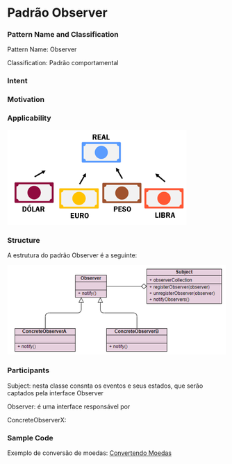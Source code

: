 # Padrão Observer

### Pattern Name and Classification

Pattern Name: Observer

Classification: Padrão comportamental

### Intent


### Motivation


### Applicability

![imagem](https://github.com/10Daniele/Padroes_Projeto/blob/master/Observer/imagem.png)


### Structure

A estrutura do padrão Observer é a seguinte:

![imagem](https://github.com/10Daniele/Padroes_Projeto/blob/master/Observer/Structure.png)

### Participants

Subject: nesta classe consnta os eventos e seus estados, que serão captados pela interface Observer 

Observer: é uma interface responsável por 

ConcreteObserverX: 

### Sample Code

Exemplo de conversão de moedas: [Convertendo Moedas](https://github.com/10Daniele/Padroes_Projeto/tree/master/Observer/Exemplos_Converter_Moeda)
